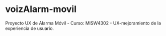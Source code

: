 # voizAlarm-movil
Proyecto UX de Alarma Móvil - Curso: MISW4302 - UX-mejoramiento de la experiencia de usuario.
